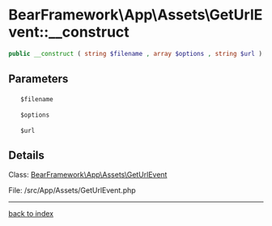 # BearFramework\App\Assets\GetUrlEvent::__construct

```php
public __construct ( string $filename , array $options , string $url )
```

## Parameters

&nbsp;&nbsp;&nbsp;&nbsp;&nbsp;&nbsp;`$filename`

&nbsp;&nbsp;&nbsp;&nbsp;&nbsp;&nbsp;`$options`

&nbsp;&nbsp;&nbsp;&nbsp;&nbsp;&nbsp;`$url`

## Details

Class: [BearFramework\App\Assets\GetUrlEvent](bearframework.app.assets.geturlevent.class.md)

File: /src/App/Assets/GetUrlEvent.php

---

[back to index](index.md)

